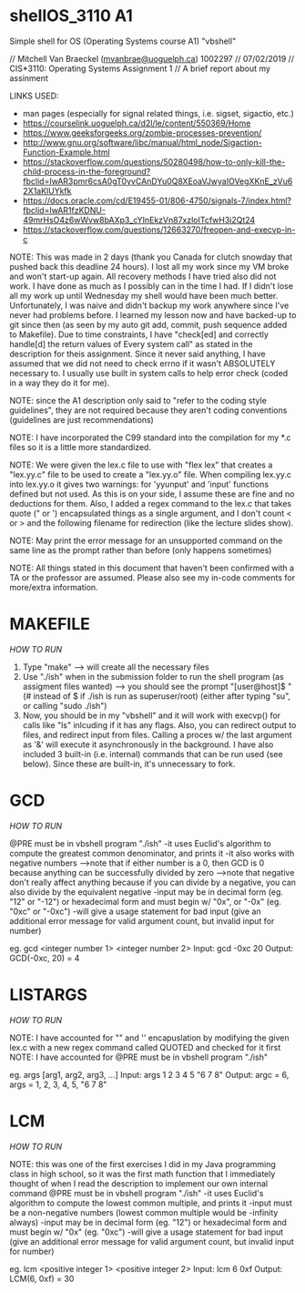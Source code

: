 # shellOS_3110 A1
Simple shell for OS (Operating Systems course A1) "vbshell"

// Mitchell Van Braeckel (mvanbrae@uoguelph.ca) 1002297
// 07/02/2019
// CIS*3110: Operating Systems Assignment 1
// A brief report about my assinment

LINKS USED:
- man pages (especially for signal related things, i.e. sigset, sigactio, etc.)
- https://courselink.uoguelph.ca/d2l/le/content/550369/Home
- https://www.geeksforgeeks.org/zombie-processes-prevention/
- http://www.gnu.org/software/libc/manual/html_node/Sigaction-Function-Example.html
- https://stackoverflow.com/questions/50280498/how-to-only-kill-the-child-process-in-the-foreground?fbclid=IwAR3pmr6csA0gT0yvCAnDYu0Q8XEoaVJwyaIOVegXKnE_zVu62X1aKlUYkfk
- https://docs.oracle.com/cd/E19455-01/806-4750/signals-7/index.html?fbclid=IwAR1fzKDNU-49mrHsO4z6wWvw8bAXp3_cYInEkzVn87xzloITcfwH3i2Qt24
- https://stackoverflow.com/questions/12663270/freopen-and-execvp-in-c

NOTE: This was made in 2 days (thank you Canada for clutch snowday that pushed back this deadline 24 hours). I lost all my work since my VM broke and won't start-up again. All recovery methods I have tried also did not work. I have done as much as I possibly can in the time I had. If I didn't lose all my work up until Wednesday my shell would have been much better. Unfortunately, I was naive and didn't backup my work anywhere since I've never had problems before. I learned my lesson now and have backed-up to git since then (as seen by my auto git add, commit, push sequence added to Makefile). Due to time constraints, I have "check[ed] and correctly handle[d] the return values of Every system call" as stated in the description for theis assignment. Since it never said anything, I have assumed that we did not need to check errno if it wasn't ABSOLUTELY necessary to. I usually use built in system calls to help error check (coded in a way they do it for me).

NOTE: since the A1 description only said to "refer to the coding style guidelines", they are not required because they aren't coding conventions (guidelines are just recommendations)

NOTE: I have incorporated the C99 standard into the compilation for my *.c files so it is a little more standardized.

NOTE: We were given the lex.c file to use with "flex lex" that creates a "lex.yy.c" file to be used to create a "lex.yy.o" file. When compiling lex.yy.c into lex.yy.o it gives two warnings: for 'yyunput' and 'input' functions defined but not used. As this is on your side, I assume these are fine and no deductions for them. Also, I added a regex command to the lex.c that takes quote (" or ') encapsulated things as a single argument, and I don't count < or > and the following filename for redirection (like the lecture slides show).

NOTE: May print the error message for an unsupported command on the same line as the prompt rather than before (only happens sometimes)

NOTE: All things stated in this document that haven't been confirmed with a TA or the professor are assumed. Please also see my in-code comments for more/extra information.

# MAKEFILE

_HOW TO RUN_

1) Type "make"
    --> will create all the necessary files
2) Use "./ish" when in the submission folder to run the shell program (as assigment files wanted)
    --> you should see the prompt "[user@host]$ " (# instead of $ if ./ish is run as superuser/root) (either after typing "su", or calling "sudo ./ish")
3) Now, you should be in my "vbshell" and it will work with execvp() for calls like "ls" inlcuding if it has any flags. Also, you can redirect output to files, and redirect input from files. Calling a proces w/ the last argument as '&' will execute it asynchronously in the background. I have also included 3 built-in (i.e. internal) commands that can be run used (see below). Since these are built-in, it's unnecessary to fork.

# GCD

_HOW TO RUN_

@PRE must be in vbshell program "./ish"
-it uses Euclid's algorithm to compute the greatest common denominator, and prints it
-it also works with negative numbers
-->note that if either number is a 0, then GCD is 0 because anything can be successfully divided by zero
-->note that negative don't really affect anything because if you can divide by a negative, you can also divide by the equivalent negative
-input may be in decimal form (eg. "12" or "-12") or hexadecimal form and must begin w/ "0x", or "-0x" (eg. "0xc" or "-0xc")
-will give a usage statement for bad input (give an additional error message for valid argument count, but invalid input for number)

eg. gcd <integer number 1> <integer number 2>
Input: gcd -0xc 20
Output: GCD(-0xc, 20) = 4

# LISTARGS

_HOW TO RUN_

NOTE: I have accounted for "" and '' encapuslation by modifying the given lex.c with a new regex command called QUOTED and checked for it first
NOTE: I have accounted for 
@PRE must be in vbshell program "./ish"

eg. args [arg1, arg2, arg3, ...]
Input: args 1 2 3 4 5 "6 7 8"
Output: argc = 6, args = 1, 2, 3, 4, 5, "6 7 8"

# LCM

_HOW TO RUN_

NOTE: this was one of the first exercises I did in my Java programming class in high school, so it was the first math function that I immediately thought of when I read the description to implement our own internal command
@PRE must be in vbshell program "./ish"
-it uses Euclid's algorithm to compute the lowest common multiple, and prints it
-input must be a non-negative numbers (lowest common multiple would be -infinity always)
-input may be in decimal form (eg. "12") or hexadecimal form and must begin w/ "0x" (eg. "0xc")
-will give a usage statement for bad input (give an additional error message for valid argument count, but invalid input for number)

eg. lcm <positive integer 1> <positive integer 2>
Input: lcm 6 0xf
Output: LCM(6, 0xf) = 30